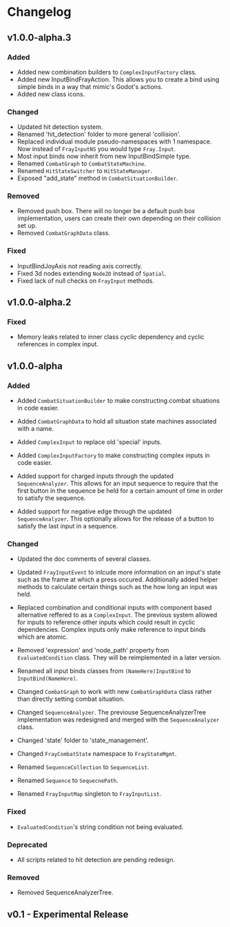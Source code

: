 # Changelog

## v1.0.0-alpha.3

### Added

- Added new combination builders to `ComplexInputFactory` class.
- Added new InputBindFrayAction. This allows you to create a bind using simple binds in a way that mimic's Godot's actions.
- Added new class icons.

### Changed

- Updated hit detection system.
- Renamed 'hit_detection' folder to more general 'collision'.
- Replaced individual module pseudo-namespaces with 1 namespace. Now instead of `FrayInputNS` you would type `Fray.Input`.
- Most input binds now inherit from new InputBindSimple type.
- Renamed `CombatGraph` to `CombatStateMachine`.
- Renamed `HitStateSwitcher` to `HitStateManager`.
- Exposed "add_state" method in `CombatSituationBuilder`.

### Removed

- Removed push box. There will no longer be a default push box implementation, users can create their own depending on their collision set up.
- Removed `CombatGraphData` class.

### Fixed

- InputBindJoyAxis not reading axis correctly.
- Fixed 3d nodes extending `Node2D` instead of `Spatial`.
- Fixed lack of null checks on `FrayInput` methods.

## v1.0.0-alpha.2

### Fixed

- Memory leaks related to inner class cyclic dependency and cyclic references in complex input.

## v1.0.0-alpha

### Added

- Added `CombatSituationBuilder` to make constructing combat situations in code easier.

- Added `CombatGraphData` to hold all situation state machines associated with a name.

- Added `ComplexInput` to replace old 'special' inputs.

- Added `ComplexInputFactory` to make constructing complex inputs in code easier.

- Added support for charged inputs through the updated `SequenceAnalyzer`. This allows for an input sequence to require that the first button in the sequence be held for a certain amount of time in order to satisfy the sequence.

- Added support for negative edge through the updated `SequenceAnalyzer`. This optionally allows for the release of a button to satisfy the last input in a sequence.

### Changed

- Updated the doc comments of several classes.

- Updated `FrayInputEvent` to inlcude more information on an input's state such as the frame at which a press occured. Additionally added helper methods to calculate certain things such as the how long an input was held.

- Replaced combination and conditional inputs with component based alternative reffered to as a `ComplexInput`. The previous system allowed for inputs to reference other inputs which could result in cyclic dependencies. Complex inputs only make reference to input binds which are atomic.

- Removed 'expression' and 'node_path' property from `EvaluatedCondition` class. They will be reimplemented in a later version.

- Renamed all input binds classes from `(NameHere)InputBind` to `InputBind(NameHere)`.

- Changed `CombatGraph` to work with new `CombatGraphData` class rather than directly setting combat situation.

- Changed `SequenceAnalyzer`. The previouse SequenceAnalyzerTree implementation was redesigned and merged with the `SequenceAnalyzer` class.

- Changed 'state' folder to 'state_management'.

- Changed `FrayCombatState` namespace to `FrayStateMgmt`.

- Renamed `SequenceCollection` to `SequenceList`.

- Renamed `Sequence` to `SequecnePath`.

- Renamed `FrayInputMap` singleton to `FrayInputList`.

### Fixed

- `EvaluatedCondition`'s string condition not being evaluated.

### Deprecated

- All scripts related to hit detection are pending redesign.

### Removed

- Removed SequenceAnalyzerTree.

## v0.1 - Experimental Release
